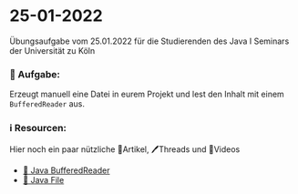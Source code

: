 # 25-01-2022
Übungsaufgabe vom 25.01.2022 für die Studierenden des Java I Seminars der Universität zu Köln


### 📝 Aufgabe:

Erzeugt manuell eine Datei in eurem Projekt und lest den Inhalt mit einem ```BufferedReader``` aus.


### ℹ️ Resourcen:
Hier noch ein paar nützliche 📃Artikel, 🖊️Threads und 🎥Videos

- [📃 Java BufferedReader](https://www.guru99.com/buffered-reader-in-java.html)
- [📃 Java File](https://java-tutorial.org/file.html)

